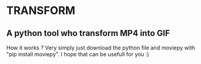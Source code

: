 # TRANSFORM
## A python tool who transform MP4 into GIF
How it works ? 
Very simply just download the python file and moviepy with "pip install moviepy".
I hope that can be usefull for you :)
